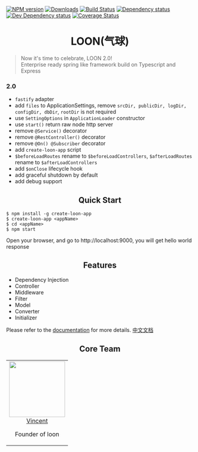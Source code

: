 [![NPM version][npm-image]][npm-url]
[![Downloads][downloads-image]][npm-url]
[![Build Status][travis-image]][travis-url]
[![Dependency status][david-dm-image]][david-dm-url]
[![Dev Dependency status][david-dm-dev-image]][david-dm-dev-url]
[![Coverage Status][coveralls-image]][coveralls-url]


<h1 align="center">LOON(气球)</h1>

> Now it's time to celebrate, LOON 2.0! <br />
> Enterprise ready spring like framework build on Typescript and Express

### 2.0

* `fastify` adapter
* add `files` to ApplicationSettings, remove `srcDir, publicDir, logDir, configDir, dbDir`, `rootDir` is not required
* use `SettingOptions` in `ApplicationLoader` constructor
* use `start()` return raw node http server
* remove `@Service()` decorator
* remove `@RestController()` decorator
* remove `@On() @Subscriber` decorator
* add `create-loon-app` script
* `$beforeLoadRoutes` rename to `$beforeLoadControllers`, `$afterLoadRoutes` rename to `$afterLoadControllers`
* add `$onClose` lifecycle hook
* add graceful shutdown by default
* add debug support


<h2 align="center">Quick Start</h2>

```
$ npm install -g create-loon-app
$ create-loon-app <appName>
$ cd <appName>
$ npm start
```
Open your browser, and go to http://localhost:9000, you will get hello world response


<h2 align="center">Features</h2>

* Dependency Injection
* Controller
* Middleware
* Filter
* Model
* Converter
* Initializer

Please refer to the [documentation](https://loon-project.github.io) for more details.
[中文文档](https://loon-project.github.io/#/zh-cn/)

<h2 align="center">Core Team</h2>
<table>
  <tbody>
    <tr>
      <td align="center" valign="top">
        <img width="150" height="150" src="https://github.com/vincent178.png?s=150">
        <br>
        <a href="https://github.com/vincent178">Vincent</a>
        <p>Founder of loon</p>
      </td>
     </tr>
  </tbody>
</table>





[npm-url]: https://npmjs.org/package/loon
[downloads-image]: http://img.shields.io/npm/dm/loon.svg
[npm-image]: http://img.shields.io/npm/v/loon.svg
[travis-url]: https://travis-ci.org/loon-project/loon
[travis-image]: http://img.shields.io/travis/loon-project/loon.svg
[david-dm-url]:https://david-dm.org/loon-project/loon
[david-dm-image]:https://david-dm.org/loon-project/loon.svg
[david-dm-dev-url]:https://david-dm.org/loon-project/loon#info=devDependencies
[david-dm-dev-image]:https://david-dm.org/loon-project/loon/dev-status.svg
[coveralls-url]: https://coveralls.io/github/loon-project/loon
[coveralls-image]:https://coveralls.io/repos/loon-project/loon/badge.svg
